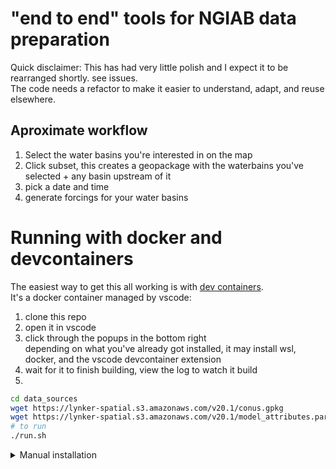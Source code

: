 # "end to end" tools for NGIAB data preparation
Quick disclaimer: This has had very little polish and I expect it to be rearranged shortly. see issues.  
The code needs a refactor to make it easier to understand, adapt, and reuse elsewhere.


## Aproximate workflow
1) Select the water basins you're interested in on the map
1) Click subset, this creates a geopackage with the waterbains you've selected + any basin upstream of it
1) pick a date and time
1) generate forcings for your water basins   

# Running with docker and devcontainers
The easiest way to get this all working is with [dev containers](https://code.visualstudio.com/docs/devcontainers/containers).     
It's a docker container managed by vscode:   
1) clone this repo   
2) open it in vscode     
3) click through the popups in the bottom right    
depending on what you've already got installed, it may install wsl, docker, and the vscode devcontainer extension    
4) wait for it to finish building, view the log to watch it build
5)
```bash
cd data_sources
wget https://lynker-spatial.s3.amazonaws.com/v20.1/conus.gpkg
wget https://lynker-spatial.s3.amazonaws.com/v20.1/model_attributes.parquet
# to run
./run.sh

```

<details>
    <summary>Manual installation</summary>

## Native ubuntu (or wsl)
*For forcing generation you need to install exact_extract too, see below

automation of this bit coming soon™
```bash
# needs ogr2ogr command to subset
sudo apt install gdal-bin
git clone https://github.com/JoshCu/NGIAB_data_preprocess
# git clone git@github.com:JoshCu/NGIAB_data_preprocess
cd NGIAB_data_preprocess
python -m venv env
source env/bin/activate
pip install -r requirements.txt
# once you download these two files, you can subset quickly to your hearts content
# but it may take a while to download
cd data_sources
wget https://lynker-spatial.s3.amazonaws.com/v20.1/conus.gpkg
wget https://lynker-spatial.s3.amazonaws.com/v20.1/model_attributes.parquet
cd ..
flask -A map_app run --debug
```
#### When using the tool, the map will tell you what folder it subset to inside the output folder in the root of this repo. The naming needs fixing and currently is just whatever waterbasin in the selection comes first alphabetically.
*THERE IS NO OVERWRITE PROTECTION ON THE FOLDERS*
## Forcings generation uses exact_extract
Full documentation [here](https://github.com/isciences/exactextract/tree/master/python)  
On ubuntu 22.04, there's a package for GEOS, if you can't find one then [build from source :\( ](https://github.com/libgeos/geos/blob/main/INSTALL.md])
```bash
# assuming you just did the block above and are in the map_app dir
cd ..
pip install "pybind11[global]"
sudo apt install libgeos3.10.2 # possibly libgeos-c1v5 too
git clone https://github.com/isciences/exactextract.git
cd exactextract
pip install .
cd ../NGIAB_data_preprocess
flask -A map_app run --debug
```
</details>
